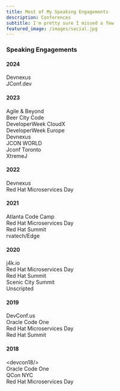 ```yaml
---
title: Most of My Speaking Engagements
description: Conferences
subtitle: I'm pretty sure I missed a few
featured_image: /images/social.jpg
---
```


### Speaking Engagements

#### 2024

Devnexus <br/>
JConf.dev

#### 2023

Agile & Beyond <br/>
Beer City Code <br/>
DeveloperWeek CloudX <br/>
DeveloperWeek Europe <br/>
Devnexus <br/>
JCON WORLD <br/>
Jconf Toronto <br/>
XtremeJ <br/>

#### 2022

Devnexus <br/>
Red Hat Microservices Day

#### 2021

Atlanta Code Camp <br/>
Red Hat Microservices Day <br/>
Red Hat Summit <br/>
rvatech/Edge

#### 2020

j4k.io <br/>
Red Hat Microservices Day <br/>
Red Hat Summit <br/>
Scenic City Summit <br/>
Unscripted

#### 2019

DevConf.us <br/>
Oracle Code One <br/>
Red Hat Microservices Day <br/>
Red Hat Summit

#### 2018

&lt;devcon18&#47;&gt; <br/>
Oracle Code One <br/>
QCon NYC <br/>
Red Hat Microservices Day <br/>
